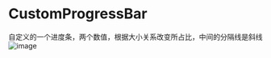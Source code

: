 # CustomProgressBar
自定义的一个进度条，两个数值，根据大小关系改变所占比，中间的分隔线是斜线
![image](http://github.com/chen6665758/CustomProgressBar/blob/master/pic.png)
